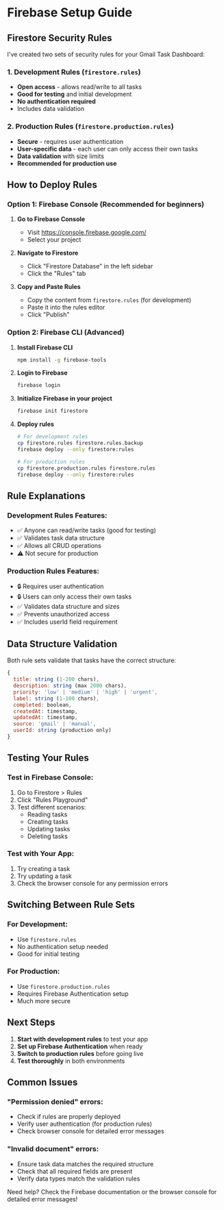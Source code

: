 # Firebase Setup Guide

## Firestore Security Rules

I've created two sets of security rules for your Gmail Task Dashboard:

### 1. Development Rules (`firestore.rules`)
- **Open access** - allows read/write to all tasks
- **Good for testing** and initial development
- **No authentication required**
- Includes data validation

### 2. Production Rules (`firestore.production.rules`)
- **Secure** - requires user authentication
- **User-specific data** - each user can only access their own tasks
- **Data validation** with size limits
- **Recommended for production use**

## How to Deploy Rules

### Option 1: Firebase Console (Recommended for beginners)

1. **Go to Firebase Console**
   - Visit https://console.firebase.google.com/
   - Select your project

2. **Navigate to Firestore**
   - Click "Firestore Database" in the left sidebar
   - Click the "Rules" tab

3. **Copy and Paste Rules**
   - Copy the content from `firestore.rules` (for development)
   - Paste it into the rules editor
   - Click "Publish"

### Option 2: Firebase CLI (Advanced)

1. **Install Firebase CLI**
   ```bash
   npm install -g firebase-tools
   ```

2. **Login to Firebase**
   ```bash
   firebase login
   ```

3. **Initialize Firebase in your project**
   ```bash
   firebase init firestore
   ```

4. **Deploy rules**
   ```bash
   # For development rules
   cp firestore.rules firestore.rules.backup
   firebase deploy --only firestore:rules
   
   # For production rules
   cp firestore.production.rules firestore.rules
   firebase deploy --only firestore:rules
   ```

## Rule Explanations

### Development Rules Features:
- ✅ Anyone can read/write tasks (good for testing)
- ✅ Validates task data structure
- ✅ Allows all CRUD operations
- ⚠️ Not secure for production

### Production Rules Features:
- 🔒 Requires user authentication
- 🔒 Users can only access their own tasks
- ✅ Validates data structure and sizes
- ✅ Prevents unauthorized access
- ✅ Includes userId field requirement

## Data Structure Validation

Both rule sets validate that tasks have the correct structure:

```javascript
{
  title: string (1-200 chars),
  description: string (max 2000 chars),
  priority: 'low' | 'medium' | 'high' | 'urgent',
  label: string (1-100 chars),
  completed: boolean,
  createdAt: timestamp,
  updatedAt: timestamp,
  source: 'gmail' | 'manual',
  userId: string (production only)
}
```

## Testing Your Rules

### Test in Firebase Console:
1. Go to Firestore > Rules
2. Click "Rules Playground"
3. Test different scenarios:
   - Reading tasks
   - Creating tasks
   - Updating tasks
   - Deleting tasks

### Test with Your App:
1. Try creating a task
2. Try updating a task
3. Check the browser console for any permission errors

## Switching Between Rule Sets

### For Development:
- Use `firestore.rules`
- No authentication setup needed
- Good for initial testing

### For Production:
- Use `firestore.production.rules`
- Requires Firebase Authentication setup
- Much more secure

## Next Steps

1. **Start with development rules** to test your app
2. **Set up Firebase Authentication** when ready
3. **Switch to production rules** before going live
4. **Test thoroughly** in both environments

## Common Issues

### "Permission denied" errors:
- Check if rules are properly deployed
- Verify user authentication (for production rules)
- Check browser console for detailed error messages

### "Invalid document" errors:
- Ensure task data matches the required structure
- Check that all required fields are present
- Verify data types match the validation rules

Need help? Check the Firebase documentation or the browser console for detailed error messages!